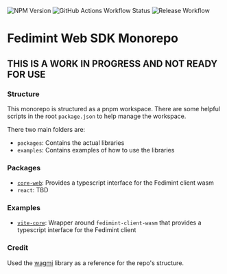 ![NPM Version](https://img.shields.io/npm/v/%40fedimint%2Fcore-web)
![GitHub Actions Workflow Status](https://img.shields.io/github/actions/workflow/status/fedimint/fedimint-web-sdk/.github%2Fworkflows%2Fdeploy-preview.yml?label=example%20deployed%20to%20github%20pages&link=https%3A%2F%2Ffedimint.github.io%2Ffedimint-web-sdk%2F)
![Release Workflow](https://img.shields.io/github/actions/workflow/status/fedimint/fedimint-web-sdk/.github%2Fworkflows%2Frelease.yml?label=release%20workflow)

<!-- ![NPM Version (canary)](https://img.shields.io/npm/v/%40fedimint%2Fcore-web/canary) -->

# Fedimint Web SDK Monorepo

## THIS IS A WORK IN PROGRESS AND NOT READY FOR USE

### Structure

This monorepo is structured as a pnpm workspace. There are some helpful scripts in the root `package.json` to help manage the workspace.

There two main folders are:

- `packages`: Contains the actual libraries
- `examples`: Contains examples of how to use the libraries

### Packages

- [`core-web`](./packages/core-web/README.md): Provides a typescript interface for the Fedimint client wasm
- `react`: TBD

### Examples

- [`vite-core`](./examples/vite-core/README.md): Wrapper around `fedimint-client-wasm` that provides a typescript interface for the Fedimint client

### Credit

Used the [wagmi](https://github.com/wevm/wagmi) library as a reference for the repo's structure.
